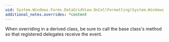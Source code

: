 ```yaml
---
uid: System.Windows.Forms.DataGridView.OnCellFormatting(System.Windows.Forms.DataGridViewCellFormattingEventArgs)
additional_notes.overrides: *content
---
```


<p>When overriding <xref href="System.Windows.Forms.DataGridView.OnCellFormatting(System.Windows.Forms.DataGridViewCellFormattingEventArgs)"></xref> in a derived class, be sure to call the base class's <xref href="System.Windows.Forms.DataGridView.OnCellFormatting(System.Windows.Forms.DataGridViewCellFormattingEventArgs)"></xref> method so that registered delegates receive the event.</p>


